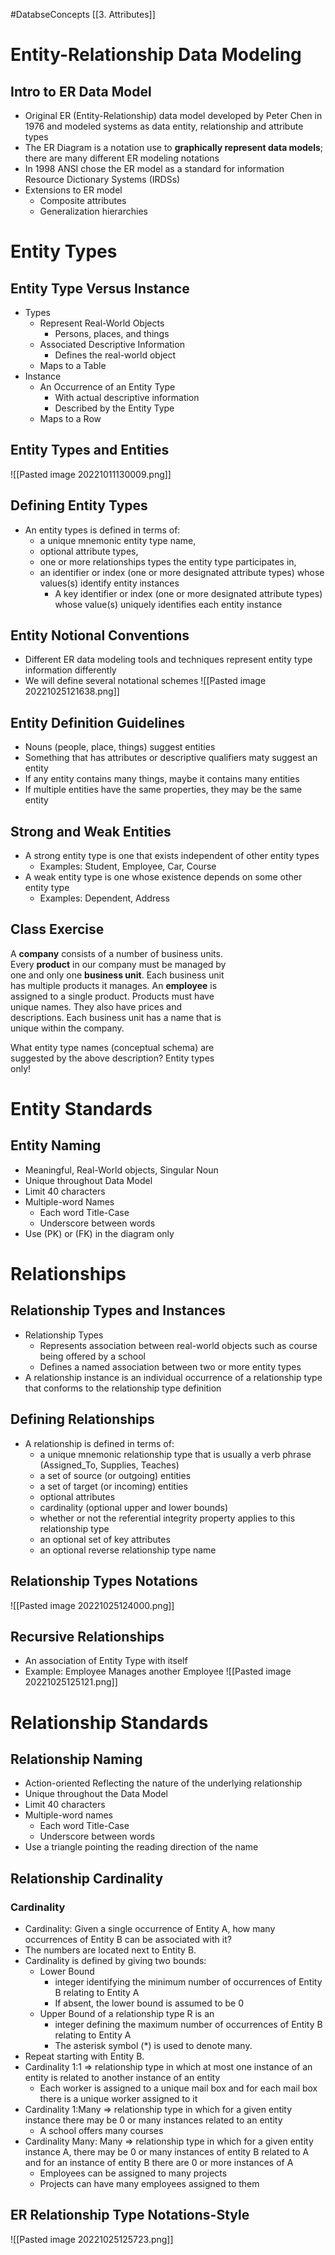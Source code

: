 #DatabseConcepts [[3. Attributes]]
# Entity-Relationship Data Modeling
## Intro to ER Data Model
- Original ER (Entity-Relationship) data model developed by Peter Chen in 1976 and modeled systems as data entity, relationship and attribute types
- The ER Diagram is a notation use to **graphically represent data models**; there are many different ER modeling notations
- In 1998 ANSI chose the ER model as a standard for information Resource Dictionary Systems (IRDSs)
- Extensions to ER model
	- Composite attributes
	- Generalization hierarchies

# Entity Types
## Entity Type Versus Instance
- Types
	- Represent Real-World Objects
		- Persons, places, and things
	- Associated Descriptive Information
		- Defines the real-world object
	- Maps to a Table
- Instance
	- An Occurrence of an Entity Type
		- With actual descriptive information
		- Described by the Entity Type
	- Maps to a Row
## Entity Types and Entities
![[Pasted image 20221011130009.png]]
## Defining Entity Types
- An entity types is defined in terms of:
	- a unique mnemonic entity type name,
	- optional attribute types,
	- one or more relationships types the entity type participates in,
	- an identifier or index (one or more designated attribute types) whose values(s) identify entity instances
		- A key identifier or index (one or more designated attribute types) whose value(s) uniquely identifies each entity instance
## Entity Notional Conventions
- Different ER data modeling tools and techniques represent entity type information differently
- We will define several notational schemes
![[Pasted image 20221025121638.png]]
## Entity Definition Guidelines
- Nouns (people, place, things) suggest entities
- Something that has attributes or descriptive qualifiers maty suggest an entity
- If any entity contains many things, maybe it contains many entities
- If multiple entities have the same properties, they may be the same entity
## Strong and Weak Entities
- A strong entity type is one that exists independent of other entity types
	- Examples: Student, Employee, Car, Course
- A weak entity type is one whose existence depends on some other entity type
	- Examples: Dependent, Address

## Class Exercise
A **company** consists of a number of business units.  
Every **product** in our company must be managed by  
one and only one **business unit**. Each business unit  
has multiple products it manages. An **employee** is  
assigned to a single product. Products must have  
unique names. They also have prices and  
descriptions. Each business unit has a name that is  
unique within the company.  

What entity type names (conceptual schema) are  
suggested by the above description? Entity types  
only!

# Entity Standards
## Entity Naming
- Meaningful, Real-World objects, Singular Noun
- Unique throughout Data Model
- Limit 40 characters
- Multiple-word Names
	- Each word Title-Case
	- Underscore between words
- Use (PK) or (FK) in the diagram only

# Relationships
## Relationship Types and Instances
- Relationship Types
	- Represents association between real-world objects such as course being offered by a school
	- Defines a named association between two or more entity types
- A relationship instance is an individual occurrence of a relationship type that conforms to the relationship type definition
## Defining Relationships
- A relationship is defined in terms of:
	- a unique mnemonic relationship type that is usually a verb phrase (Assigned_To, Supplies, Teaches)
	- a set of source (or outgoing) entities
	- a set of target (or incoming) entities
	- optional attributes
	- cardinality (optional upper and lower bounds)
	- whether or not the referential integrity property applies to this relationship type
	- an optional set of key attributes
	- an optional reverse relationship type name
## Relationship Types Notations
![[Pasted image 20221025124000.png]]
## Recursive Relationships
- An association of Entity Type with itself
- Example: Employee Manages another Employee
![[Pasted image 20221025125121.png]]


# Relationship Standards
## Relationship Naming
- Action-oriented Reflecting the nature of the underlying relationship
- Unique throughout the Data Model
- Limit 40 characters
- Multiple-word names
	- Each word Title-Case
	- Underscore between words
- Use a triangle pointing the reading direction of the name
## Relationship Cardinality
### Cardinality
- Cardinality: Given a single occurrence of Entity A, how many occurrences of Entity B can be associated with it?
- The numbers are located next to Entity B.
- Cardinality is defined by giving two bounds:  
	- Lower Bound  
		- integer identifying the minimum number of occurrences of Entity B relating to Entity A  
		- If absent, the lower bound is assumed to be 0  
	- Upper Bound of a relationship type R is an  
		- integer defining the maximum number of occurrences of Entity B relating to Entity A  
		- The asterisk symbol (*) is used to denote many.  
- Repeat starting with Entity B.
- Cardinality 1:1 => relationship type in which at most one instance of an entity is related to another instance of an entity 
	- Each worker is assigned to a unique mail box and for each mail box there is a unique worker assigned to it
- Cardinality 1:Many => relationship type in which for a given entity instance there may be 0 or many instances related to an entity  
	- A school offers many courses
- Cardinality Many: Many => relationship type in which for a given entity instance A, there may be 0 or many instances of entity B related to A and for an instance of entity B there are 0 or more instances of A  
	- Employees can be assigned to many projects 
	- Projects can have many employees assigned to them
## ER Relationship Type Notations-Style
![[Pasted image 20221025125723.png]]
